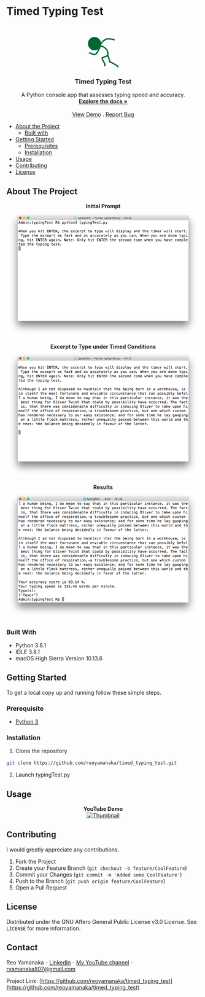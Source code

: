 <!--
***Thank you for checking out my project. I am open to any suggestions for improvement.
***Please fork the repository and create a pull request or open an issue with the
***tag "improvement".
-->

# Timed Typing Test

<br />
<p align="center">
  <a href="https://github.com/reoyamanaka/timed_typing_test.git">
    <img src="images/typingTest.svg" alt="Logo" width="80" height="80">
  </a>

  <h3 align="center">Timed Typing Test</h3>

  <p align="center">
    A Python console app that assesses typing speed and accuracy.
    <br />
    <a href="https://github.com/reoyamanaka/timed_typing_test.git"><strong>Explore the docs »</strong></a>
    <br />
    <br />
    <a href="https://youtu.be/4vwbIp-kAJQ">View Demo</a>
    .
    <a href="https://github.com/reoyamanaka/timed_typing_test/issues">Report Bug</a>
  </p>
</p>

<!-- Table of Contents -->

* [About the Project](#about-the-project)
  * [Built with](#built-with)
* [Getting Started](#getting-started)
  * [Prerequisites](#prerequisites)
  * [Installation](#installation)
* [Usage](#usage)
* [Contributing](#contributing)
* [License](#license)


## About The Project

<p align="center">
  <strong>Initial Prompt</strong>
  <img src="images/0.png">
</p>

<p align="center">
  <strong>Excerpt to Type under Timed Conditions</strong>
  <img src="images/1.png">
</p>

<p align="center">
  <strong>Results</strong>
  <img src="images/2.png">
</p>

### Built With

* Python 3.8.1
* IDLE 3.8.1
* macOS High Sierra Version 10.13.6

## Getting Started

To get a local copy up and running follow these simple steps.

### Prerequisite

* <a href="https://www.python.org/downloads/">Python 3</a>

### Installation

1. Clone the repository
```sh
git clone https://github.com/reoyamanaka/timed_typing_test.git
```
2. Launch typingTest.py


## Usage

<div align="center">
  <strong>YouTube Demo</strong><br>
  <a href="https://youtu.be/4vwbIp-kAJQ">
    <img src="http://i3.ytimg.com/vi/4vwbIp-kAJQ/hqdefault.jpg" alt="Thumbnail" width="560" height="315">
  </a>
</div>

## Contributing

I would greatly appreciate any contributions.

1. Fork the Project
2. Create your Feature Branch (`git checkout -b feature/CoolFeature`)
3. Commit your Changes (`git commit -m 'Added some CoolFeature'`)
4. Push to the Branch (`git push origin feature/CoolFeature`)
5. Open a Pull Request


## License

Distributed under the GNU Affero General Public License v3.0 License. See `LICENSE` for more information.


## Contact

Reo Yamanaka - [LinkedIn](https://www.linkedin.com/in/reo-yamanaka-7a2289119/) - [My YouTube channel](https://www.youtube.com/channel/UCBwqp_MEM2XcSnq7kRvOB3A) - ryamanaka807@gmail.com

Project Link: [https://github.com/reoyamanaka/timed_typing_test](https://github.com/reoyamanaka/timed_typing_test)
